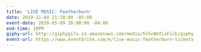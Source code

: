 ```yaml
---
title: 'LIVE MUSIC: Featherburn'
date: 2019-11-04 21:18:00 -05:00
event-date: 2020-05-09 20:00:00 -04:00
end-time: 10PM
giphy-url: http://giphygifs.s3.amazonaws.com/media/hlhcWmTLxFicE/giphy.gif
event-url: https://www.eventbrite.com/e/live-music-featherburn-tickets-92543334605
---
```


